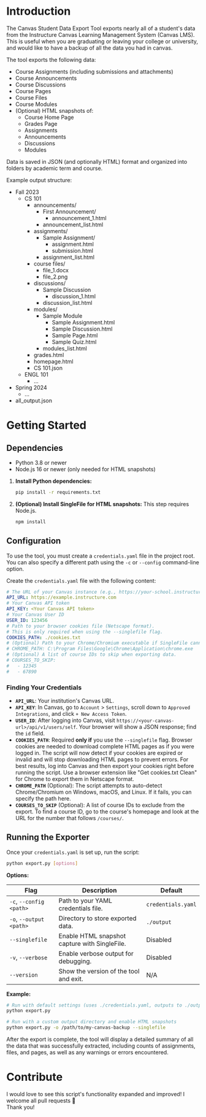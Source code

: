 # Introduction

The Canvas Student Data Export Tool exports nearly all of a student's data from the Instructure Canvas Learning Management System (Canvas LMS).  
This is useful when you are graduating or leaving your college or university, and would like to have a backup of all the data you had in canvas.

The tool exports the following data:
- Course Assignments (including submissions and attachments)
- Course Announcements
- Course Discussions
- Course Pages
- Course Files
- Course Modules
- (Optional) HTML snapshots of:
    - Course Home Page
    - Grades Page
    - Assignments
    - Announcements
    - Discussions
    - Modules

Data is saved in JSON (and optionally HTML) format and organized into folders by academic term and course.

Example output structure:
- Fall 2023
  - CS 101
    - announcements/
      - First Announcement/
        - announcement_1.html
      - announcement_list.html
    - assignments/
      - Sample Assignment/
        - assignment.html
        - submission.html
      - assignment_list.html
    - course files/
      - file_1.docx
      - file_2.png
    - discussions/
      - Sample Discussion
        - discussion_1.html
      - discussion_list.html
    - modules/
      - Sample Module
        - Sample Assignment.html
        - Sample Discussion.html
        - Sample Page.html
        - Sample Quiz.html
      - modules_list.html
    - grades.html
    - homepage.html
    - CS 101.json
  - ENGL 101
    - ...
- Spring 2024
  - ...
- all_output.json

# Getting Started

## Dependencies
- Python 3.8 or newer
- Node.js 16 or newer (only needed for HTML snapshots)

1.  **Install Python dependencies:**
    ```bash
    pip install -r requirements.txt
    ```

2.  **(Optional) Install SingleFile for HTML snapshots:**
    This step requires Node.js.
    ```bash
    npm install
    ```

## Configuration

To use the tool, you must create a `credentials.yaml` file in the project root. You can also specify a different path using the `-c` or `--config` command-line option.

Create the `credentials.yaml` file with the following content:

```yaml
# The URL of your Canvas instance (e.g., https://your-school.instructure.com)
API_URL: https://example.instructure.com
# Your Canvas API token
API_KEY: <Your Canvas API token>
# Your Canvas User ID
USER_ID: 123456
# Path to your browser cookies file (Netscape format).
# This is only required when using the --singlefile flag.
COOKIES_PATH: ./cookies.txt
# (Optional) Path to your Chrome/Chromium executable if SingleFile cannot find it.
# CHROME_PATH: C:\Program Files\Google\Chrome\Application\chrome.exe
# (Optional) A list of course IDs to skip when exporting data.
# COURSES_TO_SKIP:
#   - 12345
#   - 67890
```

### Finding Your Credentials

-   **`API_URL`**: Your institution's Canvas URL.
-   **`API_KEY`**: In Canvas, go to `Account` > `Settings`, scroll down to `Approved Integrations`, and click `+ New Access Token`.
-   **`USER_ID`**: After logging into Canvas, visit `https://<your-canvas-url>/api/v1/users/self`. Your browser will show a JSON response; find the `id` field.
-   **`COOKIES_PATH`**: Required **only if** you use the `--singlefile` flag. Browser cookies are needed to download complete HTML pages as if you were logged in. The script will now detect if your cookies are expired or invalid and will stop downloading HTML pages to prevent errors. For best results, log into Canvas and then export your cookies right before running the script. Use a browser extension like "Get cookies.txt Clean" for Chrome to export them in Netscape format.
-   **`CHROME_PATH`** (Optional): The script attempts to auto-detect Chrome/Chromium on Windows, macOS, and Linux. If it fails, you can specify the path here.
-   **`COURSES_TO_SKIP`** (Optional): A list of course IDs to exclude from the export. To find a course ID, go to the course's homepage and look at the URL for the number that follows `/courses/`.

## Running the Exporter

Once your `credentials.yaml` is set up, run the script:

```bash
python export.py [options]
```

**Options:**

| Flag                    | Description                                   | Default            |
| ----------------------- | --------------------------------------------- | ------------------ |
| `-c`, `--config <path>` | Path to your YAML credentials file.           | `credentials.yaml` |
| `-o`, `--output <path>` | Directory to store exported data.             | `./output`         |
| `--singlefile`          | Enable HTML snapshot capture with SingleFile. | Disabled           |
| `-v`, `--verbose`       | Enable verbose output for debugging.          | Disabled           |
| `--version`             | Show the version of the tool and exit.        | N/A                |

**Example:**

```bash
# Run with default settings (uses ./credentials.yaml, outputs to ./output)
python export.py

# Run with a custom output directory and enable HTML snapshots
python export.py -o /path/to/my-canvas-backup --singlefile
```

After the export is complete, the tool will display a detailed summary of all the data that was successfully extracted, including counts of assignments, files, and pages, as well as any warnings or errors encountered.

# Contribute

I would love to see this script's functionality expanded and improved! I welcome all pull requests 🙂  
Thank you!
